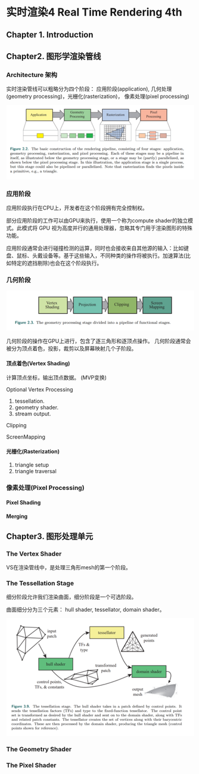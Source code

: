 # 实时渲染4 Real Time Rendering 4th

## Chapter 1. Introduction

## Chapter2. 图形学渲染管线

### Architecture 架构

实时渲染管线可以粗略分为四个阶段： 应用阶段(application), 几何处理(geometry processing)，光栅化(rasterization)， 像素处理(pixel processing)

![](../res/Graphics/RenderPipeLine.PNG)

### 应用阶段

应用阶段执行在CPU上，开发者在这个阶段拥有完全控制权。

部分应用阶段的工作可以由GPU来执行，使用一个称为compute shader的独立模式。此模式将 GPU 视为高度并行的通用处理器，忽略其专门用于渲染图形的特殊功能。

应用阶段通常会进行碰撞检测的运算，同时也会接收来自其他源的输入：比如键盘、鼠标、头戴设备等。基于这些输入，不同种类的操作将被执行。加速算法(比如特定的遮挡剔除)也会在这个阶段执行。

### 几何阶段

![](../res/Graphics/Geometry_Stage.PNG)

几何阶段的操作在GPU上进行，包含了逐三角形和逐顶点操作。 几何阶段通常会被分为顶点着色，投影，裁剪以及屏幕映射几个子阶段。

#### 顶点着色(Vertex Shading)

计算顶点坐标，输出顶点数据。 (MVP变换)

Optional Vertex Processing

1. tessellation.
2. geometry shader.
3. stream output.

Clipping

ScreenMapping

#### 光栅化(Rasterization)

1. triangle setup
2. triangle traversal

### 像素处理(Pixel Processing)

#### Pixel Shading

#### Merging

## Chapter3. 图形处理单元

### The Vertex Shader

VS在渲染管线中，是处理三角形mesh的第一个阶段。

### The Tessellation Stage

细分阶段允许我们渲染曲面，细分阶段是一个可选阶段。

曲面细分分为三个元素： hull shader, tessellator, domain shader。

![](../res/Graphics/Tessellation_Stage.PNG)

### The Geometry Shader

### The Pixel Shader

